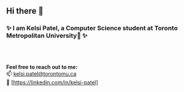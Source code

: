 ## Hi there 👋

<!--
**KelsiP/KelsiP** is a ✨ _special_ ✨ repository because its `README.md` (this file) appears on your GitHub profile.

Here are some ideas to get you started:

- 🔭 I’m currently working on ...
- 🌱 I’m currently learning ...
- 👯 I’m looking to collaborate on ...
- 🤔 I’m looking for help with ...
- 💬 Ask me about ...
- 📫 How to reach me: ...
- 😄 Pronouns: ...
- ⚡ Fun fact: ...
-->
### ✨ I am Kelsi Patel, a Computer Science student at Toronto Metropolitan University🎒 ✨

<br><br>

**Feel free to reach out to me:** <br>
📫 [kelsi.patel@torontomu.ca](mailto:kelsi.patel@torontomu.ca) <br>
👩 [https://linkedin.com/in/kelsi-patel] <br>
